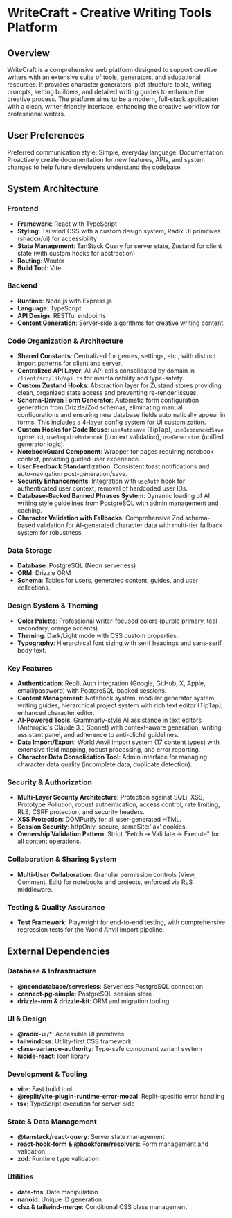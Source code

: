 # WriteCraft - Creative Writing Tools Platform

## Overview

WriteCraft is a comprehensive web platform designed to support creative writers with an extensive suite of tools, generators, and educational resources. It provides character generators, plot structure tools, writing prompts, setting builders, and detailed writing guides to enhance the creative process. The platform aims to be a modern, full-stack application with a clean, writer-friendly interface, enhancing the creative workflow for professional writers.

## User Preferences

Preferred communication style: Simple, everyday language.
Documentation: Proactively create documentation for new features, APIs, and system changes to help future developers understand the codebase.

## System Architecture

### Frontend
- **Framework**: React with TypeScript
- **Styling**: Tailwind CSS with a custom design system, Radix UI primitives (shadcn/ui) for accessibility
- **State Management**: TanStack Query for server state, Zustand for client state (with custom hooks for abstraction)
- **Routing**: Wouter
- **Build Tool**: Vite

### Backend
- **Runtime**: Node.js with Express.js
- **Language**: TypeScript
- **API Design**: RESTful endpoints
- **Content Generation**: Server-side algorithms for creative writing content.

### Code Organization & Architecture
- **Shared Constants**: Centralized for genres, settings, etc., with distinct import patterns for client and server.
- **Centralized API Layer**: All API calls consolidated by domain in `client/src/lib/api.ts` for maintainability and type-safety.
- **Custom Zustand Hooks**: Abstraction layer for Zustand stores providing clean, organized state access and preventing re-render issues.
- **Schema-Driven Form Generator**: Automatic form configuration generation from Drizzle/Zod schemas, eliminating manual configurations and ensuring new database fields automatically appear in forms. This includes a 4-layer config system for UI customization.
- **Custom Hooks for Code Reuse**: `useAutosave` (TipTap), `useDebouncedSave` (generic), `useRequireNotebook` (context validation), `useGenerator` (unified generator logic).
- **NotebookGuard Component**: Wrapper for pages requiring notebook context, providing guided user experience.
- **User Feedback Standardization**: Consistent toast notifications and auto-navigation post-generation/save.
- **Security Enhancements**: Integration with `useAuth` hook for authenticated user context; removal of hardcoded user IDs.
- **Database-Backed Banned Phrases System**: Dynamic loading of AI writing style guidelines from PostgreSQL with admin management and caching.
- **Character Validation with Fallbacks**: Comprehensive Zod schema-based validation for AI-generated character data with multi-tier fallback system for robustness.

### Data Storage
- **Database**: PostgreSQL (Neon serverless)
- **ORM**: Drizzle ORM
- **Schema**: Tables for users, generated content, guides, and user collections.

### Design System & Theming
- **Color Palette**: Professional writer-focused colors (purple primary, teal secondary, orange accents).
- **Theming**: Dark/Light mode with CSS custom properties.
- **Typography**: Hierarchical font sizing with serif headings and sans-serif body text.

### Key Features
- **Authentication**: Replit Auth integration (Google, GitHub, X, Apple, email/password) with PostgreSQL-backed sessions.
- **Content Management**: Notebook system, modular generator system, writing guides, hierarchical project system with rich text editor (TipTap), enhanced character editor.
- **AI-Powered Tools**: Grammarly-style AI assistance in text editors (Anthropic's Claude 3.5 Sonnet) with context-aware generation, writing assistant panel, and adherence to anti-cliché guidelines.
- **Data Import/Export**: World Anvil import system (17 content types) with extensive field mapping, robust processing, and error reporting.
- **Character Data Consolidation Tool**: Admin interface for managing character data quality (incomplete data, duplicate detection).

### Security & Authorization
- **Multi-Layer Security Architecture**: Protection against SQLi, XSS, Prototype Pollution, robust authentication, access control, rate limiting, RLS, CSRF protection, and security headers.
- **XSS Protection**: DOMPurify for all user-generated HTML.
- **Session Security**: httpOnly, secure, sameSite:'lax' cookies.
- **Ownership Validation Pattern**: Strict "Fetch → Validate → Execute" for all content operations.

### Collaboration & Sharing System
- **Multi-User Collaboration**: Granular permission controls (View, Comment, Edit) for notebooks and projects, enforced via RLS middleware.

### Testing & Quality Assurance
- **Test Framework**: Playwright for end-to-end testing, with comprehensive regression tests for the World Anvil import pipeline.

## External Dependencies

### Database & Infrastructure
- **@neondatabase/serverless**: Serverless PostgreSQL connection
- **connect-pg-simple**: PostgreSQL session store
- **drizzle-orm & drizzle-kit**: ORM and migration tooling

### UI & Design
- **@radix-ui/***: Accessible UI primitives
- **tailwindcss**: Utility-first CSS framework
- **class-variance-authority**: Type-safe component variant system
- **lucide-react**: Icon library

### Development & Tooling
- **vite**: Fast build tool
- **@replit/vite-plugin-runtime-error-modal**: Replit-specific error handling
- **tsx**: TypeScript execution for server-side

### State & Data Management
- **@tanstack/react-query**: Server state management
- **react-hook-form & @hookform/resolvers**: Form management and validation
- **zod**: Runtime type validation

### Utilities
- **date-fns**: Date manipulation
- **nanoid**: Unique ID generation
- **clsx & tailwind-merge**: Conditional CSS class management